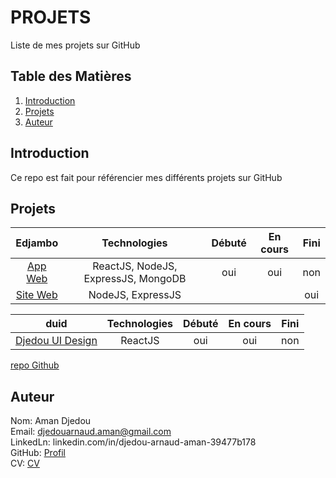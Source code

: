# PROJETS
Liste de mes projets sur GitHub

## Table des Matières
1. [Introduction](#Introduction)  
1. [Projets](#Projets)    
1. [Auteur](#Auteur)  


## Introduction
Ce repo est fait pour référencier mes différents projets sur GitHub 

## Projets
| Edjambo | Technologies | Débuté | En cours | Fini |
|:-:|:-:|:-:|:-:|:-:|
| [App Web](https://github.com/djedou/Edjambo) | ReactJS, NodeJS, ExpressJS, MongoDB | oui | oui | non  |
| [Site Web](https://notrebiencommun.org) | NodeJS, ExpressJS | | | oui  |

| duid | Technologies | Débuté | En cours | Fini |
|:-:|:-:|:-:|:-:|:-:|
| [Djedou UI Design](#) | ReactJS | oui | oui | non  |
 [repo Github](https://github.com/djedou/duid) <td colspan=5> 

## Auteur
Nom: Aman Djedou  
Email: djedouarnaud.aman@gmail.com  
LinkedLn: linkedin.com/in/djedou-arnaud-aman-39477b178  
GitHub: [Profil](https://github.com/djedou)  
CV: [CV](https://djedou.github.io/Mon-CV/)  

